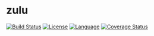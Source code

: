 # zulu
[![Build Status](https://travis-ci.org/DE-labtory/zulu.svg?branch=master)](https://travis-ci.org/DE-labtory/zulu)
[![License](https://img.shields.io/badge/License-Apache%202.0-blue.svg)](https://opensource.org/licenses/Apache-2.0) [![Language](https://img.shields.io/badge/language-go-orange.svg)](https://golang.org) [![Coverage Status](https://coveralls.io/repos/github/DE-labtory/zulu/badge.svg?branch=develop)](https://coveralls.io/github/DE-labtory/zulu?branch=develop)